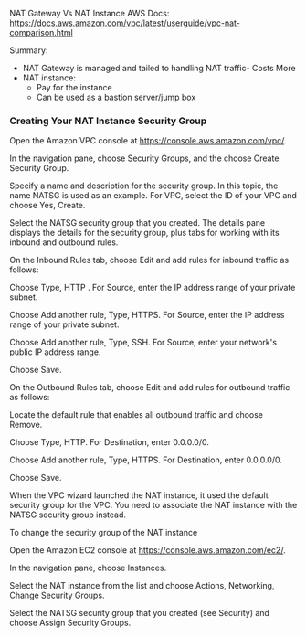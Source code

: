 

NAT Gateway Vs NAT Instance
AWS Docs: https://docs.aws.amazon.com/vpc/latest/userguide/vpc-nat-comparison.html

Summary:
- NAT Gateway is managed and tailed to handling NAT traffic- Costs More
- NAT instance:
  - Pay for the instance
  - Can be used as a bastion server/jump box


### Creating Your NAT Instance Security Group


Open the Amazon VPC console at https://console.aws.amazon.com/vpc/.

In the navigation pane, choose Security Groups, and the choose Create Security Group.

Specify a name and description for the security group. In this topic, the name NATSG is used as an example. For VPC, select the ID of your VPC and choose Yes, Create.

Select the NATSG security group that you created. The details pane displays the details for the security group, plus tabs for working with its inbound and outbound rules.

On the Inbound Rules tab, choose Edit and add rules for inbound traffic as follows:

Choose Type, HTTP . For Source, enter the IP address range of your private subnet.

Choose Add another rule, Type, HTTPS. For Source, enter the IP address range of your private subnet.

Choose Add another rule, Type, SSH. For Source, enter your network's public IP address range.

Choose Save.

On the Outbound Rules tab, choose Edit and add rules for outbound traffic as follows:

Locate the default rule that enables all outbound traffic and choose Remove.

Choose Type, HTTP. For Destination, enter 0.0.0.0/0.

Choose Add another rule, Type, HTTPS. For Destination, enter 0.0.0.0/0.

Choose Save.

When the VPC wizard launched the NAT instance, it used the default security group for the VPC. You need to associate the NAT instance with the NATSG security group instead.

To change the security group of the NAT instance

Open the Amazon EC2 console at https://console.aws.amazon.com/ec2/.

In the navigation pane, choose Instances.

Select the NAT instance from the list and choose Actions, Networking, Change Security Groups.

Select the NATSG security group that you created (see Security) and choose Assign Security Groups.